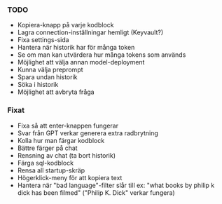 ### TODO

* Kopiera-knapp på varje kodblock
* Lagra connection-inställningar hemligt (Keyvault?)
* Fixa settings-sida
* Hantera när historik har för många token
* Se om man kan utvärdera hur många tokens som används
* Möjlighet att välja annan model-deployment
* Kunna välja preprompt
* Spara undan historik
* Söka i historik
* Möjlighet att avbryta fråga

### Fixat 
* Fixa så att enter-knappen fungerar
* Svar från GPT verkar generera extra radbrytning
* Kolla hur man färgar kodblock
* Bättre färger på chat
* Rensning av chat (ta bort historik)
* Färga sql-kodblock
* Rensa all startup-skräp
* Högerklick-meny för att kopiera text
* Hantera när "bad language"-filter slår till ex: "what books by philip k dick has been filmed" ("Philip K. Dick" verkar fungera)

